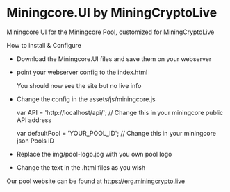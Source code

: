 # Miningcore.UI by MiningCryptoLive
Miningcore UI for the Miningcore Pool, customized for MiningCryptoLive

How to install & Configure

- Download the Miningcore.UI files and save them on your webserver

- point your webserver config to the index.html
  
  You should now see the site but no live info

- Change the config in the assets/js/miningcore.js
  
  var API = 'http://localhost/api/'; // Change this in your miningcore public API address 

  var defaultPool = 'YOUR_POOL_ID';  // Change this in your miningcore json Pools ID

- Replace the img/pool-logo.jpg with you own pool logo

- Change the text in the .html files as you wish



Our pool website can be found at https://erg.miningcrypto.live

